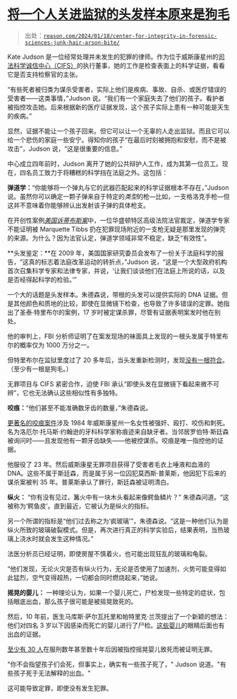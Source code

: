<!--yml

类别：未分类

日期：2024-05-27 15:02:26

-->

# [将一个人关进监狱的头发样本原来是狗毛](https://reason.com/2024/01/18/center-for-integrity-in-forensic-sciences-junk-hair-arson-bite/)

> 出处：[`reason.com/2024/01/18/center-for-integrity-in-forensic-sciences-junk-hair-arson-bite/`](https://reason.com/2024/01/18/center-for-integrity-in-forensic-sciences-junk-hair-arson-bite/)

Kate Judson 是一位经常处理并未发生的犯罪的律师。作为位于威斯康星州的[司法科学诚信中心（CIFS）](https://cifsjustice.org/#/main)的执行董事，她的工作是检查表面上的科学证据，看看它是否支持检察官的主张。

“有些死者被归类为谋杀受害者，实际上他们是疾病、事故、自杀、或医疗错误的受害者——这类事情，”Judson 说。“我们有一个家庭失去了他们的孩子。看护者被指控攻击她。后来根据新的医疗证据发现，这个孩子实际上患有一种可能是天生的疾病。”

显然，证据不能让一个孩子回来。但它可以让一个无辜的人走出监狱。而且它可以给一个悲伤的家庭一些安宁。得知你的孩子“在最后时刻被拥抱和安慰，而不是被攻击”，Judson 说，“这是很重要的信息。”

中心成立四年前时，Judson 离开了她的公共辩护人工作，成为其第一位员工。现在，四名员工致力于将糟糕的科学挡在法庭之外。这包括：

**弹道学：**“你能够将一个弹丸与它的武器匹配起来的科学证据根本不存在，”Judson 说。虽然你可以确定一颗子弹来自于特定的*类型*的枪—比如，一支格洛克手枪—但这并不意味着你能够辨认出发射该子弹的具体枪支。

在开创性案例[*美国诉蒂布斯案*](https://www.washingtonpost.com/opinions/2020/02/28/dc-judge-issues-much-needed-opinion-junk-science/)中，一位华盛顿特区高级法院法官裁定，弹道学专家不能证明被 Marquette Tibbs 扔在犯罪现场附近的一支枪无疑是那里发现的弹壳的来源。为什么？因为法官认定，弹道学领域非常不稳定，缺乏“有效性”。

**头发鉴定：**在 2009 年，美国国家研究委员会发布了一份关于法庭科学的报告，“这真的标志着法庭改革运动的转折点，”Judson 说，“这是一个大型政府机构首次召集科学专家和法律专家，并说，‘让我们谈谈他们在法庭上所说的话，以及是否经得起科学的检验。’”

一个大的话题是头发样本。朱德森说，带根的头发可以提供实际的 DNA 证据。但是其他颜色和质地的比较，即使在显微镜下检查，也导致了许多错误的定罪。她指出了圣泰·特里布尔的案例，17 岁时被定谋杀罪，尽管有证据表明案发时他在别处。

他的审判上，FBI 分析师证明了在案发现场的袜面具上发现的一根头发属于特里布尔的概率仅为 1000 万分之一。

但特里布尔在监狱里度过了 20 多年后，当头发重新检测时，发现[没有一根符合](https://www.davisvanguard.org/2020/08/fbi-hair-analysis-called-into-question-after-santae-tribbles-2012-exoneration/)。（至少有一根是狗毛。）

无罪项目与 CIFS 紧密合作，迫使 FBI 承认“即使头发在显微镜下看起来微不可辨”，它也无法确认这些相似性有多独特。

**咬痕：**“他们甚至不能准确数牙齿的数量，”朱德森说。

[更著名的咬痕案件](https://www.washingtonpost.com/news/the-watch/wp/2015/09/08/seventh-circuit-grants-immunity-to-bite-mark-experts-who-put-innocent-man-in-prison-for-23-years/)涉及 1984 年威斯康星州一名女性被强奸、殴打、咬伤和刺死。名为洛厄尔·托马斯·约翰逊的牙科科学家称痕迹来自缺牙者。当邻居罗伯特·斯廷森被询问时——且发现他有一颗牙齿缺失——他被控谋杀。咬痕是唯一指控他的证据。

他服役了 23 年。然后威斯康星无罪项目获得了受害者毛衣上唾液和血液的 DNA。这些不属于斯廷森，而是属于另一位囚犯莫西斯·普莱斯，他因犯下后来的谋杀案被判 35 年。普莱斯承认了罪行，斯廷森被证明清白。

**纵火：** “你有没有见过，篝火中有一块木头看起来像鳄鱼鳞片？” 朱德森问道。“这被称为‘鳄鱼皮’。直到最近，它被认为是纵火的指标。

另一个所谓的指标是“他们过去称之为‘疯玻璃’”，朱德森说。“这是一种他们认为是纵火所致的玻璃破裂模式。但是，再次进行真正的科学实验后，结果表明，当热玻璃上浇水时就会发生这种情况。”

法医分析员已经证明，即使房屋不慎着火，也可能出现狂乱的玻璃和龟裂。

“他们发现，无论火灾是否有纵火行为，无论是否使用了加速剂，火势可能变得如此猛烈，空气变得超热，一切都会同时燃烧起来，”她说。

**摇晃的婴儿：** 一种理论认为，如果一个婴儿死亡，尸检发现一些特定的症状，包括眼底出血，那么孩子很可能是被摇晃致死的。

然后，10 年前，医生马库斯·萨尔瓦托里和帕特里克·兰茨提出了一个新颖的想法：他们对四名 3 岁以下因感染而死亡的婴儿进行了尸检。[这些婴儿](https://journals.sagepub.com/doi/abs/10.1177/0025802414527077?journalCode=msla)的眼睛后面也有出血的证据。

[至少有 30 人](https://news.bloomberglaw.com/us-law-week/law-needs-to-keep-up-with-science-in-shaken-baby-syndrome-cases)在服刑数年甚至数十年后因被指控摇晃婴儿致死而被证明无罪。

"你不会指望孩子们会死，但事实上，确实有一些孩子死了，" Judson 说道。"有些孩子死于无法解释的出血。"

这可能导致定罪，即使没有发生犯罪。
